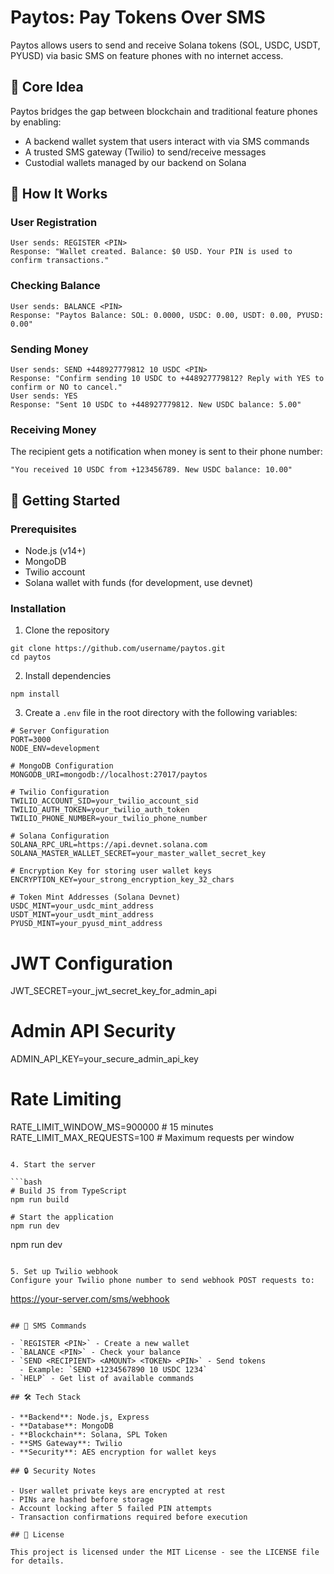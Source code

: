 # Paytos: Pay Tokens Over SMS

Paytos allows users to send and receive Solana tokens (SOL, USDC, USDT, PYUSD) via basic SMS on feature phones with no internet access.

## 🔧 Core Idea

Paytos bridges the gap between blockchain and traditional feature phones by enabling:

- A backend wallet system that users interact with via SMS commands
- A trusted SMS gateway (Twilio) to send/receive messages
- Custodial wallets managed by our backend on Solana

## 📱 How It Works

### User Registration
```
User sends: REGISTER <PIN>
Response: "Wallet created. Balance: $0 USD. Your PIN is used to confirm transactions."
```

### Checking Balance
```
User sends: BALANCE <PIN>
Response: "Paytos Balance: SOL: 0.0000, USDC: 0.00, USDT: 0.00, PYUSD: 0.00"
```

### Sending Money
```
User sends: SEND +448927779812 10 USDC <PIN>
Response: "Confirm sending 10 USDC to +448927779812? Reply with YES to confirm or NO to cancel."
User sends: YES
Response: "Sent 10 USDC to +448927779812. New USDC balance: 5.00"
```

### Receiving Money
The recipient gets a notification when money is sent to their phone number:
```
"You received 10 USDC from +123456789. New USDC balance: 10.00"
```

## 🚀 Getting Started

### Prerequisites

- Node.js (v14+)
- MongoDB
- Twilio account
- Solana wallet with funds (for development, use devnet)

### Installation

1. Clone the repository
```
git clone https://github.com/username/paytos.git
cd paytos
```

2. Install dependencies
```
npm install
```

3. Create a `.env` file in the root directory with the following variables:
```
# Server Configuration
PORT=3000
NODE_ENV=development

# MongoDB Configuration
MONGODB_URI=mongodb://localhost:27017/paytos

# Twilio Configuration
TWILIO_ACCOUNT_SID=your_twilio_account_sid
TWILIO_AUTH_TOKEN=your_twilio_auth_token
TWILIO_PHONE_NUMBER=your_twilio_phone_number

# Solana Configuration
SOLANA_RPC_URL=https://api.devnet.solana.com
SOLANA_MASTER_WALLET_SECRET=your_master_wallet_secret_key

# Encryption Key for storing user wallet keys
ENCRYPTION_KEY=your_strong_encryption_key_32_chars

# Token Mint Addresses (Solana Devnet)
USDC_MINT=your_usdc_mint_address
USDT_MINT=your_usdt_mint_address
PYUSD_MINT=your_pyusd_mint_address
```
# JWT Configuration
JWT_SECRET=your_jwt_secret_key_for_admin_api

# Admin API Security
ADMIN_API_KEY=your_secure_admin_api_key

# Rate Limiting
RATE_LIMIT_WINDOW_MS=900000  # 15 minutes
RATE_LIMIT_MAX_REQUESTS=100  # Maximum requests per window
```

4. Start the server

```bash
# Build JS from TypeScript
npm run build

# Start the application
npm run dev
```
npm run dev
```

5. Set up Twilio webhook
Configure your Twilio phone number to send webhook POST requests to:
```
https://your-server.com/sms/webhook
```

## 💬 SMS Commands

- `REGISTER <PIN>` - Create a new wallet
- `BALANCE <PIN>` - Check your balance
- `SEND <RECIPIENT> <AMOUNT> <TOKEN> <PIN>` - Send tokens
  - Example: `SEND +1234567890 10 USDC 1234`
- `HELP` - Get list of available commands

## 🛠️ Tech Stack

- **Backend**: Node.js, Express
- **Database**: MongoDB
- **Blockchain**: Solana, SPL Token
- **SMS Gateway**: Twilio
- **Security**: AES encryption for wallet keys

## 🔒 Security Notes

- User wallet private keys are encrypted at rest
- PINs are hashed before storage
- Account locking after 5 failed PIN attempts
- Transaction confirmations required before execution

## 📝 License

This project is licensed under the MIT License - see the LICENSE file for details. 